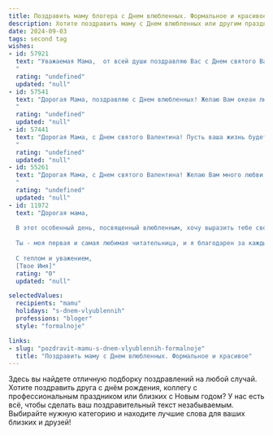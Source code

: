 ```yaml
---
title: Поздравить маму блогера с Днем влюбленных. Формальное и красивое
description: Хотите поздравить маму с Днем влюбленных или другим праздником? Наш ИИ создаст незабываемое поздравление, а вы обязательно выделитесь среди других.  
date: 2024-09-03
tags: second tag
wishes:
- id: 57921
  text: "Уважаемая Мама,  от всей души поздравляю Вас с Днем святого Валентина! Пусть Ваша жизнь будет наполнена любовью, радостью и вдохновением, как  Ваши прекрасные блоги, которые дарят  свет и тепло многим людям.  Желаю Вам  крепкого здоровья, творческих успехов и  неисчерпаемого  источника  вдохновения!
  "
  rating: "undefined"
  updated: "null"
- id: 57541
  text: "Дорогая Мама, поздравляю с Днем влюбленных! Желаю Вам океан любви, море вдохновения и безграничного счастья! Пусть Ваш блог всегда будет наполнен яркими эмоциями и позитивными отзывами!
  "
  rating: "undefined"
  updated: "null"
- id: 57441
  text: "Дорогая Мама, с Днем святого Валентина! Пусть ваша жизнь будет наполнена любовью, счастьем и вдохновением, как ваши блоги вдохновляют ваших читателей. С любовью!
  "
  rating: "undefined"
  updated: "null"
- id: 55261
  text: "Дорогая Мама, с Днем святого Валентина! Желаю Вам много любви, тепла и вдохновения, чтобы Ваш блог процветал и радовал Ваших читателей.
  "
  rating: "undefined"
  updated: "null"
- id: 11972
  text: "Дорогая мама,
  
  В этот особенный день, посвященный влюбленным, хочу выразить тебе свою глубокую признательность и любовь. Как блогер, я каждый день стараюсь делиться с миром красотой и вдохновением, но ничто не сравнится с тем, что ты дарила мне своей заботой и поддержкой на протяжении всей жизни.
  
  Ты - моя первая и самая любимая читательница, и я благодарен за каждый твой комментарий, каждое слово ободрения и каждый твой взгляд, полный гордости. Пусть этот День святого Валентина принесет тебе столько же радости и любви, сколько ты дарила мне.
  
  С теплом и уважением,
  [Твое Имя]"
  rating: "0"
  updated: "null"

selectedValues:
  recipients: "mamu"
  holidays: "s-dnem-vlyublennih"
  professions: "bloger"
  style: "formalnoje"

links:
- slug: "pozdravit-mamu-s-dnem-vlyublennih-formalnoje"
  title: "Поздравить маму с Днем влюбленных. Формальное и красивое"
---
```


Здесь вы найдете отличную подборку поздравлений на любой случай. 
Хотите поздравить друга с днём рождения, коллегу с профессиональным праздником или близких с Новым годом? У нас есть всё, чтобы сделать ваш поздравительный текст незабываемым. Выбирайте нужную категорию и находите лучшие слова для ваших близких и друзей!
